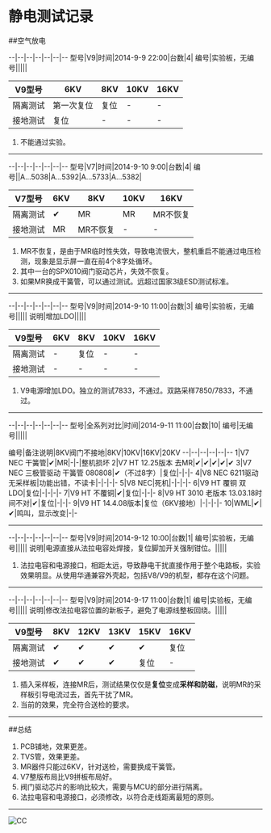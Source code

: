 <head>
<title>MarkDown File</title>
<meta http-equiv="content-type" content="text/html; charset=UTF-8">
<link href="mkd.css" rel="stylesheet" type="text/css">
</head>


静电测试记录
========================

##空气放电

--|--|--|--|--|--|--
型号|V9|时间|2014-9-9 22:00|台数|4|
编号|实验板，无编号|||||


V9型号|6KV|8KV|10KV|16KV
--|--|--|--|--
隔离测试|第一次复位|复位|-|-
接地测试|复位|-|-|-


1. 不能通过实验。

---

--|--|--|--|--|--|--
型号|V7|时间|2014-9-10 9:00|台数|4|
编号||A...5038|A...5392|A...5733|A...5382|


V7型号|6KV|8KV|10KV|16KV
--|--|--|--|--
隔离测试|✔|MR|MR|MR不恢复
接地测试|MR|MR不恢复|-|-


1. MR不恢复，是由于MR临时性失效，导致电流很大，整机重启不能通过电压检测，现象是显示屏一直在前4个8字处循环。
1. 其中一台的SPX010阀门驱动芯片，失效不恢复。
1. 如果MR换成干簧管，可以通过测试。远超过国家3级ESD测试标准。

---

--|--|--|--|--|--|--
型号|V9|时间|2014-9-10 11:00|台数|3|
编号|实验板，无编号|||||
说明|增加LDO|||||


V9型号|6KV|8KV|10KV|16KV
--|--|--|--|--
隔离测试|-|复位|-|-
接地测试|-|-|-|-


1. V9电源增加LDO。独立的测试7833，不通过。双路采样7850/7833，不通过。

---

--|--|--|--|--|--|--
型号|全系列对比|时间|2014-9-11 11:00|台数|10|
编号|无编号|||||


编号|备注说明|8KV阀门不接地|8KV|10KV|16KV|20KV
--|--|--|--|--|--
1|V7 NEC 干簧管|✔|MR|-|-|整机损坏
2|V7 HT 12.25版本 去MR|✔|✔|✔|✔|✔
3|V7 NEC 三极管驱动 干簧管 080808|✔（不过8字）|复位|-|-|-
4|V8 NEC 6211驱动 无采样板|功能出错，不读卡|-|-|-|-
5|V8 NEC|死机|-|-|-|-
6|V9 HT 覆铜 双LDO|复位|-|-|-|-
7|V9 HT 不覆铜|✔|复位|-|-|-
8|V9 HT 3010 老版本 13.03.18时间不对|✔|复位|-|-|-
9|V9 HT 14.4.08版本|复位（6KV接地）|-|-|-|-
10|WML|✔|✔|鸣叫，显示改变|-|-

---

--|--|--|--|--|--|--
型号|V9|时间|2014-9-12 10:00|台数|1|
编号|实验板，无编号|||||
说明|电源直接从法拉电容处焊接，复位脚加开关强制钳位。|||||


1. 法拉电容和电源接口，相距太远，导致静电干扰直接作用于整个电路板，实验效果明显。从使用华通兼容外壳起，包括V8/V9的机型，都存在这个问题。

---

--|--|--|--|--|--|--
型号|V9|时间|2014-9-17 11:00|台数|1|
编号|实验板，无编号|||||
说明|修改法拉电容位置的新板子，避免了电源线整板回绕。|||||


V9型号|8KV|12KV|13KV|15KV|16KV
--|--|--|--|--|--
隔离测试|✔|✔|✔|✔|复位
接地测试|✔|✔|✔|复位|-


1. 插入采样板，连接MR后，测试结果仅仅是**复位**变成**采样和防磁**，说明MR的采样板引导电流过去，首先干扰了MR。
1. 当前的效果，完全符合送检的要求。


---

##总结
1. PCB铺地，效果更差。
1. TVS管，效果更差。
1. MR器件只能过6KV，针对送检，需要换成干簧管。
1. V7整版布局比V9拼板布局好。
1. 阀门驱动芯片的影响比较大，需要与MCU的部分进行隔离。
1. 法拉电容和电源接口，必须修改，以符合走线距离最短的原则。

---
![CC](CC-by-nc-nd.svg)
